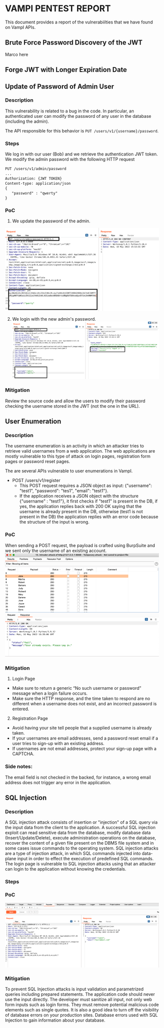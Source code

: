 # VAMPI PENTEST REPORT

This document provides a report of the vulnerabiilties that we have found on VampI APIs.

## Brute Force Password Discovery of the JWT
Marco here

## Forge JWT with Longer Expiration Date


## Update of Password of Admin User
### Description
This vulnerability is related to a bug in the code. In particular, an authenticated user can modify the password of any user in the database (including the admin).

The API responsible for this behavior is `PUT /users/v1/{username}/password`.

### Steps
We log in with our user (Bob) and we retrieve the authentication JWT token.
We modify the admin password with the following HTTP request
```
PUT /users/v1/admin/password
...
Authorization: {JWT TOKEN}
Content-type: application/json
{   
   "password" : "qwerty"
}
```
### PoC
1. We update the password of the admin.

![PoCAdmin](img/PoCadminPWD.png)

2. We login with the new admin's password.
![PoCAdmin](img/PoCadminPWD2.png)

### Mitigation
Review the source code and allow the users to modify their password checking the username stored in the JWT (not the one in the URL).

## User Enumeration
### Description
The username enumeration is an activity in which an attacker tries to retrieve valid usernames from a web application. The web applications are mostly vulnerable to this type of attack on login pages, registration form pages or password reset pages.

The are several APIs vulnerable to user enumerations in VampI.
- POST /users/v1/register
   - This POST request requires a JSON object as input: {"username": "test1",  "password": "tes1", "email": "test1"}.
   - If the application receives a JSON object with the structure {"username" : "test1"}, it first checks if "test1" is present in the DB, if yes, the application replies back with 200 OK saying that the username is already present in the DB, otherwise (test1 is not present in the DB) the application replies with an error code because the structure of the input is wrong.

### PoC
When sending a POST request, the payload is crafted using BurpSuite and we sent only the username of an existing account.
![user enum 1](img/uenum1.png)

### Mitigation
1. Login Page
  - Make sure to return a generic “No such username or password” message when a login failure occurs.
  - Make sure the HTTP response, and the time taken to respond are no different when a username does not exist, and an incorrect password is entered.
2. Registration Page
  - Avoid having your site tell people that a supplied username is already taken.
  - If your usernames are email addresses, send a password reset email if a user tries to sign-up with an existing address.
  - If usernames are not email addresses, protect your sign-up page with a CAPTCHA.

### Side notes: 
The email field is not checked in the backed, for instance, a wrong email address does not trigger any error in the application.

## SQL Injection

### Description

A SQL injection attack consists of insertion or "injection" of a SQL query via the input data from the client to the application. A successful SQL injection exploit can read sensitive data from the database, modify database data (Insert/Update/Delete), execute administration operations on the database, recover the content of a given file present on the DBMS file system and in some cases issue commands to the operating system. SQL injection attacks are a type of injection attack, in which SQL commands injected into data-plane input in order to effect the execution of predefined SQL commands. The login page is vulnerable to SQL injection attacks using that an attacker can login to the application without knowing the credentials. 


### Steps


### PoC
![SQL-Injection](img/sql(1).png)


### Mitigation

To prevent SQL Injection attacks is input validation and parametrized queries including prepared statements. The application code should never use the input directly. The developer must sanitize all input, not only web form inputs such as login forms. They must remove potential malicious code elements such as single quotes. It is also a good idea to turn off the visibility of database errors on your production sites. Database errors used with SQL Injection to gain information about your database. 

